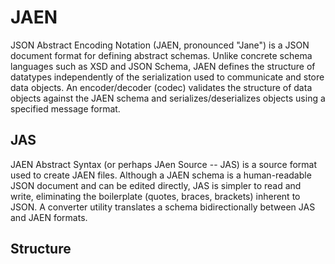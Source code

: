 # JAEN
JSON Abstract Encoding Notation (JAEN, pronounced "Jane") is a JSON document format for defining abstract schemas.  Unlike concrete schema languages such as XSD and JSON Schema, JAEN defines the structure of datatypes independently of the serialization used to communicate and store data objects.  An encoder/decoder (codec) validates the structure of data objects against the JAEN schema and serializes/deserializes objects using a specified message format.
## JAS
JAEN Abstract Syntax (or perhaps JAen Source -- JAS) is a source format used to create JAEN files.  Although a JAEN schema is a human-readable JSON document and can be edited directly, JAS is simpler to read and write, eliminating the boilerplate (quotes, braces, brackets) inherent to JSON.  A converter utility translates a schema bidirectionally between JAS and JAEN formats.
## Structure
